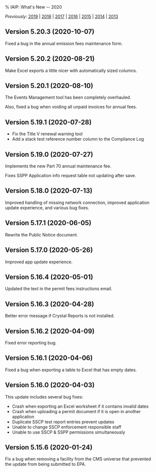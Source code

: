 % IAIP: What's New -- 2020

*Previously:*
[2019](changelog-2019.html) |
[2018](changelog-2018.html) |
[2017](changelog-2017.html) |
[2016](changelog-2016.html) |
[2015](changelog-2015.html) |
[2014](changelog-2014.html) |
[2013](changelog-2013.html)

## Version 5.20.3 <span>(2020-10-07)</span>

Fixed a bug in the annual emission fees maintenance form.

## Version 5.20.2 <span>(2020-08-21)</span>

Make Excel exports a little nicer with automatically sized columns.

## Version 5.20.1 <span>(2020-08-10)</span>

The Events Management tool has been completely overhauled.

Also, fixed a bug when voiding all unpaid invoices for annual fees.

## Version 5.19.1 <span>(2020-07-28)</span>

+ Fix the Title V renewal warning tool
+ Add a stack test reference number column to the Compliance Log

## Version 5.19.0 <span>(2020-07-27)</span>

Implements the new Part 70 annual maintenance fee.

Fixes SSPP Application info request table not updating after save.

## Version 5.18.0 <span>(2020-07-13)</span>

Improved handling of missing network connection, improved application update experience, and various bug fixes.

## Version 5.17.1 <span>(2020-06-05)</span>

Rewrite the Public Notice document.

## Version 5.17.0 <span>(2020-05-26)</span>

Improved app update experience.

## Version 5.16.4 <span>(2020-05-01)</span>

Updated the text in the permit fees instructions email.

## Version 5.16.3 <span>(2020-04-28)</span>

Better error message if Crystal Reports is not installed.

## Version 5.16.2 <span>(2020-04-09)</span>

Fixed error reporting bug.

## Version 5.16.1 <span>(2020-04-06)</span>

Fixed a bug when exporting a table to Excel that has empty dates.

## Version 5.16.0 <span>(2020-04-03)</span>

This update includes several bug fixes:

* Crash when exporting an Excel worksheet if it contains invalid dates
* Crash when uploading a permit document if it is open in another application
* Duplicate SSCP test report entries prevent updates
* Unable to change SSCP enforcement responsible staff
* Unable to use SSCP & SSPP permissions simultaneously

## Version 5.15.6 <span>(2020-01-24)</span>

Fix a bug when removing a facility from the CMS universe that prevented the update from being submitted to EPA.
